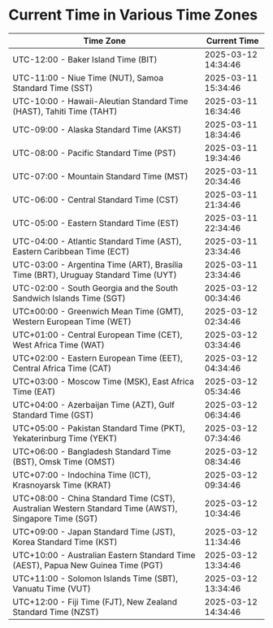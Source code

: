 # Current Time in Various Time Zones

| Time Zone | Current Time |
|-----------|--------------|
| UTC-12:00 - Baker Island Time (BIT) | 2025-03-12 14:34:46 |
| UTC-11:00 - Niue Time (NUT), Samoa Standard Time (SST) | 2025-03-11 15:34:46 |
| UTC-10:00 - Hawaii-Aleutian Standard Time (HAST), Tahiti Time (TAHT) | 2025-03-11 16:34:46 |
| UTC-09:00 - Alaska Standard Time (AKST) | 2025-03-11 18:34:46 |
| UTC-08:00 - Pacific Standard Time (PST) | 2025-03-11 19:34:46 |
| UTC-07:00 - Mountain Standard Time (MST) | 2025-03-11 20:34:46 |
| UTC-06:00 - Central Standard Time (CST) | 2025-03-11 21:34:46 |
| UTC-05:00 - Eastern Standard Time (EST) | 2025-03-11 22:34:46 |
| UTC-04:00 - Atlantic Standard Time (AST), Eastern Caribbean Time (ECT) | 2025-03-11 23:34:46 |
| UTC-03:00 - Argentina Time (ART), Brasília Time (BRT), Uruguay Standard Time (UYT) | 2025-03-11 23:34:46 |
| UTC-02:00 - South Georgia and the South Sandwich Islands Time (SGT) | 2025-03-12 00:34:46 |
| UTC±00:00 - Greenwich Mean Time (GMT), Western European Time (WET) | 2025-03-12 02:34:46 |
| UTC+01:00 - Central European Time (CET), West Africa Time (WAT) | 2025-03-12 03:34:46 |
| UTC+02:00 - Eastern European Time (EET), Central Africa Time (CAT) | 2025-03-12 04:34:46 |
| UTC+03:00 - Moscow Time (MSK), East Africa Time (EAT) | 2025-03-12 05:34:46 |
| UTC+04:00 - Azerbaijan Time (AZT), Gulf Standard Time (GST) | 2025-03-12 06:34:46 |
| UTC+05:00 - Pakistan Standard Time (PKT), Yekaterinburg Time (YEKT) | 2025-03-12 07:34:46 |
| UTC+06:00 - Bangladesh Standard Time (BST), Omsk Time (OMST) | 2025-03-12 08:34:46 |
| UTC+07:00 - Indochina Time (ICT), Krasnoyarsk Time (KRAT) | 2025-03-12 09:34:46 |
| UTC+08:00 - China Standard Time (CST), Australian Western Standard Time (AWST), Singapore Time (SGT) | 2025-03-12 10:34:46 |
| UTC+09:00 - Japan Standard Time (JST), Korea Standard Time (KST) | 2025-03-12 11:34:46 |
| UTC+10:00 - Australian Eastern Standard Time (AEST), Papua New Guinea Time (PGT) | 2025-03-12 13:34:46 |
| UTC+11:00 - Solomon Islands Time (SBT), Vanuatu Time (VUT) | 2025-03-12 13:34:46 |
| UTC+12:00 - Fiji Time (FJT), New Zealand Standard Time (NZST) | 2025-03-12 14:34:46 |
